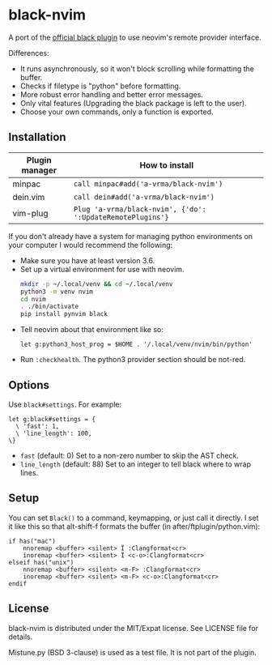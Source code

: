 black-nvim
==========
A port of the [official black plugin][1] to use neovim's remote provider interface.

Differences:
- It runs asynchronously, so it won't block scrolling while formatting the buffer.
- Checks if filetype is "python" before formatting.
- More robust error handling and better error messages.
- Only vital features (Upgrading the black package is left to the user).
- Choose your own commands, only a function is exported.

[1]: https://github.com/ambv/black/tree/master/plugin/black.vim

Installation
------------
| Plugin manager | How to install                                             |
|----------------|------------------------------------------------------------|
| minpac         | `call minpac#add('a-vrma/black-nvim')`                     |
| dein.vim       | `call dein#add('a-vrma/black-nvim')`                       |
| vim-plug       | `Plug 'a-vrma/black-nvim', {'do': ':UpdateRemotePlugins'}` |

If you don't already have a system for managing python environments on your computer
I would recommend the following:

- Make sure you have at least version 3.6.
- Set up a virtual environment for use with neovim.
  ```sh
  mkdir -p ~/.local/venv && cd ~/.local/venv
  python3 -m venv nvim
  cd nvim
  . ./bin/activate
  pip install pynvim black
  ```
- Tell neovim about that environment like so:
  ```vim
  let g:python3_host_prog = $HOME . '/.local/venv/nvim/bin/python'
  ```
- Run `:checkhealth`. The python3 provider section should be not-red.

Options
-------
Use `black#settings`. For example:

```vim
let g:black#settings = {
  \ 'fast': 1,
  \ 'line_length': 100,
\}
```

- `fast` (default: 0)
  Set to a non-zero number to skip the AST check.
- `line_length` (default: 88)
  Set to an integer to tell black where to wrap lines.

Setup
-----
You can set `Black()` to a command, keymapping, or just call it directly.
I set it like this so that alt-shift-f formats the buffer
(in after/ftplugin/python.vim):

```vim
if has("mac")
    nnoremap <buffer> <silent> Ï :Clangformat<cr>
    inoremap <buffer> <silent> Ï <c-o>:Clangformat<cr>
elseif has("unix")
    nnoremap <buffer> <silent> <m-F> :Clangformat<cr>
    inoremap <buffer> <silent> <m-F> <c-o>:Clangformat<cr>
endif
```

License
-------
black-nvim is distributed under the MIT/Expat license.
See LICENSE file for details.

Mistune.py (BSD 3-clause) is used as a test file. It is not part of the plugin.
